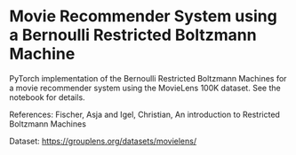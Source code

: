 # Movie Recommender System using a Bernoulli Restricted Boltzmann Machine
PyTorch implementation of the Bernoulli Restricted Boltzmann Machines for a movie recommender system using the MovieLens 100K dataset. See the notebook for details.

References: Fischer, Asja and Igel, Christian, An introduction to Restricted Boltzmann Machines

Dataset: https://grouplens.org/datasets/movielens/
